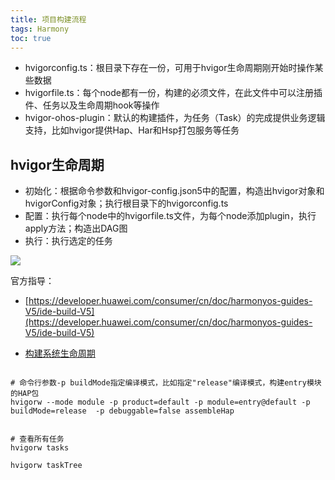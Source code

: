 ```yaml
---
title: 项目构建流程
tags: Harmony 
toc: true
---
```






- hvigorconfig.ts：根目录下存在一份，可用于hvigor生命周期刚开始时操作某些数据
- hvigorfile.ts：每个node都有一份，构建的必须文件，在此文件中可以注册插件、任务以及生命周期hook等操作
- hvigor-ohos-plugin：默认的构建插件，为任务（Task）的完成提供业务逻辑支持，比如hvigor提供Hap、Har和Hsp打包服务等任务


## hvigor生命周期

- 初始化：根据命令参数和hvigor-config.json5中的配置，构造出hvigor对象和hvigorConfig对象；执行根目录下的hvigorconfig.ts
- 配置：执行每个node中的hvigorfile.ts文件，为每个node添加plugin，执行apply方法；构造出DAG图
- 执行：执行选定的任务

![](./lifecycle1.png)


官方指导：

- [https://developer.huawei.com/consumer/cn/doc/harmonyos-guides-V5/ide-build-V5](https://developer.huawei.com/consumer/cn/doc/harmonyos-guides-V5/ide-build-V5)

- [构建系统生命周期](https://developer.huawei.com/consumer/cn/doc/harmonyos-guides-V5/ide-hvigor-life-cycle-V5)


```shell

# 命令行参数-p buildMode指定编译模式，比如指定"release"编译模式，构建entry模块的HAP包
hvigorw --mode module -p product=default -p module=entry@default -p buildMode=release  -p debuggable=false assembleHap


# 查看所有任务
hvigorw tasks

hvigorw taskTree
```